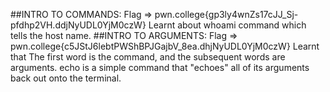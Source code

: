 ##INTRO TO COMMANDS:
   Flag => pwn.college{gp3ly4wnZs17cJJ_Sj-pfdhp2VH.ddjNyUDL0YjM0czW}
   Learnt about whoami command which tells the host name.
##INTRO TO ARGUMENTS:
   Flag => pwn.college{c5JStJ6lebtPWShBPJGajbV_8ea.dhjNyUDL0YjM0czW}
   Learnt that The first word is the command, and the subsequent words are arguments. echo is a simple command that "echoes" all of its arguments back out onto the terminal.
   

